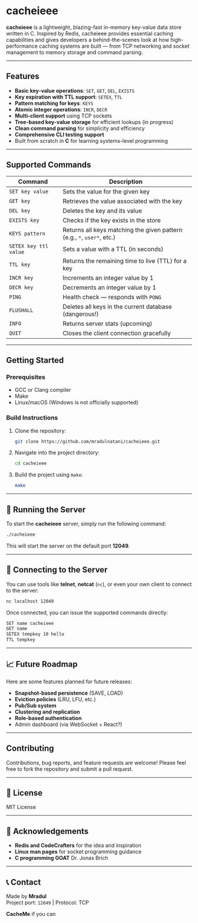 
# cacheieee

**cacheieee** is a lightweight, blazing-fast in-memory key-value data store written in C.
Inspired by Redis, cacheieee provides essential caching capabilities and gives developers a
behind-the-scenes look at how high-performance caching systems are built — from TCP networking
and socket management to memory storage and command parsing.

---

## Features

- **Basic key-value operations**: `SET`, `GET`, `DEL`, `EXISTS`
- **Key expiration with TTL support**: `SETEX`, `TTL`
- **Pattern matching for keys**: `KEYS`
- **Atomic integer operations**: `INCR`, `DECR`
- **Multi-client support** using TCP sockets
- **Tree-based key-value storage** for efficient lookups (in progress)
- **Clean command parsing** for simplicity and efficiency
- **Comprehensive CLI testing support**
- Built from scratch in **C** for learning systems-level programming

---

## Supported Commands

| Command                | Description                                                                |
|------------------------|----------------------------------------------------------------------------|
| `SET key value`         | Sets the value for the given key                                          |
| `GET key`               | Retrieves the value associated with the key                               |
| `DEL key`               | Deletes the key and its value                                             |
| `EXISTS key`            | Checks if the key exists in the store                                     |
| `KEYS pattern`          | Returns all keys matching the given pattern (e.g., `*`, `user*`, etc.)    |
| `SETEX key ttl value`   | Sets a value with a TTL (in seconds)                                      |
| `TTL key`               | Returns the remaining time to live (TTL) for a key                        |
| `INCR key`              | Increments an integer value by 1                                          |
| `DECR key`              | Decrements an integer value by 1                                          |
| `PING`                  | Health check — responds with `PONG`                                       |
| `FLUSHALL`              | Deletes all keys in the current database (dangerous!)                     |
| `INFO`                  | Returns server stats (upcoming)                                           |
| `QUIT`                  | Closes the client connection gracefully                                   |

---

##  Getting Started

### Prerequisites

- GCC or Clang compiler
- Make
- Linux/macOS (Windows is not officially supported)

### Build Instructions

1. Clone the repository:
    ```bash
    git clone https://github.com/mradulnatani/cacheieee.git
    ```
2. Navigate into the project directory:
    ```bash
    cd cacheieee
    ```
3. Build the project using `make`:
    ```bash
    make
    ```

---

## 🚀 Running the Server

To start the **cacheieee** server, simply run the following command:

```bash
./cacheieee
```

This will start the server on the default port **12049**.

---

## 🔗 Connecting to the Server

You can use tools like **telnet**, **netcat** (`nc`), or even your own client to connect to the server:

```bash
nc localhost 12049
```

Once connected, you can issue the supported commands directly:

```bash
SET name cacheieee
GET name
SETEX tempkey 10 hello
TTL tempkey
```

---


## 📈 Future Roadmap

Here are some features planned for future releases:

- **Snapshot-based persistence** (SAVE, LOAD)
- **Eviction policies** (LRU, LFU, etc.)
- **Pub/Sub system**
- **Clustering and replication**
- **Role-based authentication**
- Admin dashboard (via WebSocket + React?)

---

##  Contributing

Contributions, bug reports, and feature requests are welcome! Please feel free to fork the repository and submit a pull request.

---

## 📜 License

MIT License

---

## 🤝 Acknowledgements

- **Redis and CodeCrafters** for the idea and inspiration
- **Linux man pages** for socket programming guidance
- **C programming GOAT** Dr. Jonas Brich

---

## 📞 Contact

Made by **Mradul**  
Project port: `12049` | Protocol: TCP  

**CacheMe** if you can 



